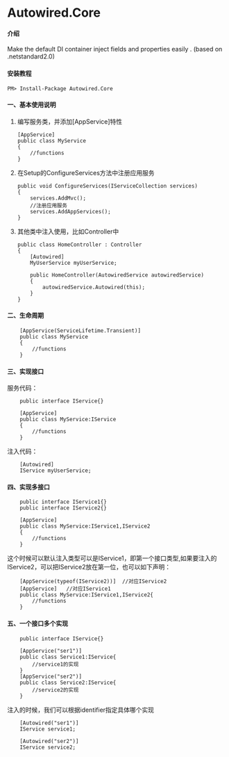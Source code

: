 # Autowired.Core

#### 介绍
Make the default DI container  inject fields and properties easily . (based on .netstandard2.0)

#### 安装教程

```
PM> Install-Package Autowired.Core
```

#### 一、基本使用说明

 1. 编写服务类，并添加[AppService]特性  
    ```
    [AppService]
    public class MyService
    {
        //functions
    }
    ```

 2. 在Setup的ConfigureServices方法中注册应用服务
    ```
    public void ConfigureServices(IServiceCollection services)
    {
        services.AddMvc();
        //注册应用服务
        services.AddAppServices();
    }
    ```
 3. 其他类中注入使用，比如Controller中
    ```
    public class HomeController : Controller
    {
        [Autowired]
        MyUserService myUserService;

        public HomeController(AutowiredService autowiredService)
        {
            autowiredService.Autowired(this);
        }
    }
    ```
#### 二、生命周期
```
    [AppService(ServiceLifetime.Transient)]
    public class MyService
    {
        //functions
    }
```
#### 三、实现接口

服务代码：
```
    public interface IService{}

    [AppService]
    public class MyService:IService
    {
        //functions
    }
```

注入代码：

```
    [Autowired]
    IService myUserService; 
```

#### 四、实现多接口
```
    public interface IService1{}
    public interface IService2{}

    [AppService]
    public class MyService:IService1,IService2
    {
        //functions
    }
```
这个时候可以默认注入类型可以是IService1，即第一个接口类型,如果要注入的IService2，可以把IService2放在第一位，也可以如下声明：
```
    [AppService(typeof(IService2))]  //对应IService2
    [AppService]   //对应IService1
    public class MyService:IService1,IService2{
        //functions
    }
```

#### 五、一个接口多个实现
```
    public interface IService{}

    [AppService("ser1")]
    public class Service1:IService{
        //service1的实现
    }        
    [AppService("ser2")]
    public class Service2:IService{
        //service2的实现
    }
```
注入的时候，我们可以根据identifier指定具体哪个实现
```
    [Autowired("ser1")]
    IService service1; 

    [Autowired("ser2")]
    IService service2;
```
